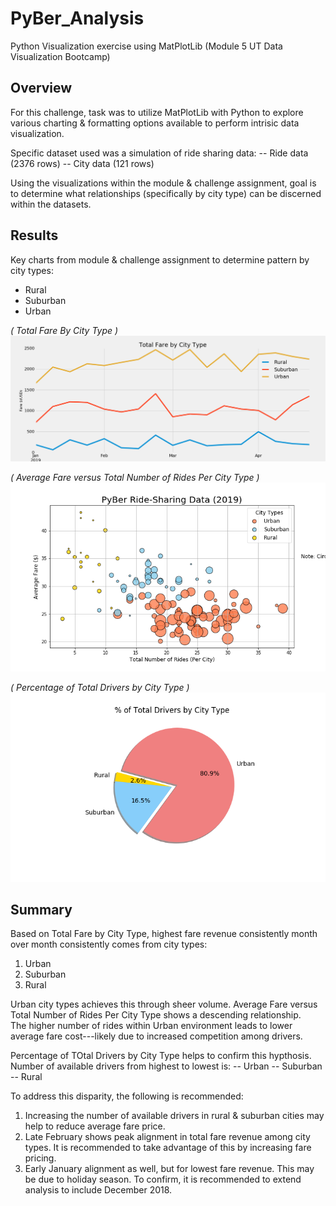 # PyBer_Analysis
Python Visualization exercise using MatPlotLib (Module 5 UT Data Visualization Bootcamp)
<!---
There is a title, and there are multiple sections. (2 pt)
Each section has a heading and subheading. (2 pt)
Links to images are working and displayed correctly. (2 pt)
--->

<!---
Overview:  The purpose of the new analysis is well defined. (3 pt)
--->
## Overview
For this challenge, task was to utilize MatPlotLib with Python to explore various charting & formatting options available to perform intrisic data visualization.

Specific dataset used was a simulation of ride sharing data:
-- Ride data (2376 rows)
-- City data (121 rows)

Using the visualizations within the module & challenge assignment, goal is to determine what relationships (specifically by city type) can be discerned within the datasets.

<!---
Results:  There is a description of the differences in ride-sharing data among the different city types. Ride-sharing data include the total rides, total drivers, total fares, average fare per ride and driver, and total fare by city type. (7 pt)
--->
## Results

Key charts from module & challenge assignment to determine pattern by city types: 
- Rural
- Suburban
- Urban

*( Total Fare By City Type )*
![PyBer_fare_summary](/analysis/PyBer_fare_summary.png)

*( Average Fare versus Total Number of Rides Per City Type )*
![Fig1](/analysis/Fig1.png)

*( Percentage of Total Drivers by City Type )*
![Fig7](/analysis/Fig7.png)

<!---
Summary:  There is a statement summarizing three business recommendations to the CEO for addressing any disparities among the city types. (4 pt)
--->
## Summary

Based on Total Fare by City Type, highest fare revenue consistently month over month consistently comes from city types:
1. Urban
2. Suburban
3. Rural 

Urban city types achieves this through sheer volume.  Average Fare versus Total Number of Rides Per City Type shows a descending relationship.  
The higher number of rides within Urban environment leads to lower average fare cost---likely due to increased competition among drivers.

Percentage of TOtal Drivers by City Type helps to confirm this hypthosis.  Number of available drivers from highest to lowest is:
-- Urban
-- Suburban
-- Rural

To address this disparity, the following is recommended:
1.  Increasing the number of available drivers in rural & suburban cities may help to reduce average fare price.
2.  Late February shows peak alignment in total fare revenue among city types.  It is recommended to take advantage of this by increasing fare pricing.
3.  Early January alignment as well, but for lowest fare revenue.  This may be due to holiday season.  To confirm, it is recommended to extend analysis to include December 2018.
